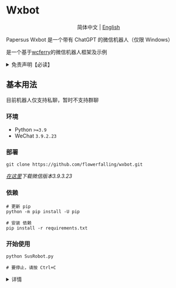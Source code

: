 # Wxbot

<p align="center">
简体中文 | <a href="README.md">English</a>
</p>

Papersus Wxbot 是一个带有 ChatGPT 的微信机器人（仅限 Windows）

是一个基于[wcferry](https://github.com/lich0821/WeChatFerry)的微信机器人框架及示例

<details><summary>免责声明【必读】</summary>

本工具仅供学习和技术研究使用，不得用于任何商业或非法行为，否则后果自负。

本工具的作者不对本工具的安全性、完整性、可靠性、有效性、正确性或适用性做任何明示或暗示的保证，也不对本工具的使用或滥用造成的任何直接或间接的损失、责任、索赔、要求或诉讼承担任何责任。

本工具的作者保留随时修改、更新、删除或终止本工具的权利，无需事先通知或承担任何义务。

本工具的使用者应遵守相关法律法规，尊重微信的版权和隐私，不得侵犯微信或其他第三方的合法权益，不得从事任何违法或不道德的行为。

本工具的使用者在下载、安装、运行或使用本工具时，即表示已阅读并同意本免责声明。如有异议，请立即停止使用本工具，并删除所有相关文件。

</details>

## 基本用法

目前机器人仅支持私聊，暂时不支持群聊

### 环境

- Python `>=3.9`
- WeChat `3.9.2.23`

### 部署

```Shell
git clone https://github.com/flowerfalling/wxbot.git
```

_[在这里](https://github.com/lich0821/WeChatFerry/releases/download/v39.0.12/WeChatSetup-3.9.2.23.exe)下载微信版本3.9.3.23_

### 依赖

```Shell
# 更新 pip
python -m pip install -U pip

# 安装 依赖
pip install -r requirements.txt
```

### 开始使用

```Shell
python SusRobot.py

# 要停止，请按 Ctrl+C
```

<details><summary>详情</summary>

#### 用户命令（你的朋友）

```Text
@菜单  # 获取菜单
```

```Text
@一言  # 得到一个句子
```

```Text
gpt command:
/xxx  # 与 GPT 交谈
/gpt help  # 得到帮助
/gpt start  # 启用 GPT 连续对话
/gpt end  # 禁用 GPT 连续对话
/gpt clear  # 清除当前会话记录
```

```Text
gemini command:
%xxx  # 与 Gemini 交谈
%gemini help  # 得到帮助
%gemini start  # 启用 Gemini 持续对话
%gemini end  # 禁用 Gemini 连续对话
%gemini clear  # 清除当前会话记录
```

#### 管理员命令（您）

目前可以使用以下功能：

- menu
- gpt
- gemini
- hitokoto

称其中任意一个 func

```Text
Administrator documentation
  /help  # 得到帮助
  /state  # 查看功能的状态
  /config  # 重新载入配置文件
  /disable|enable name1[,name2[...]] func1[,func2[...]]|all  # 启用|禁用某人对部分|所有功能的权限
  /start|stop func1[,func2[,func3[...]]  # 开始|停止功能
  /admin name  # 转移管理员身份
  /quit  # 退出机器人
```

_Gimini默认不启用，请填写config.yaml中plugins-info-gemini-token后重启（然后enbale）或使用管理员微信发送/config_
</details>

